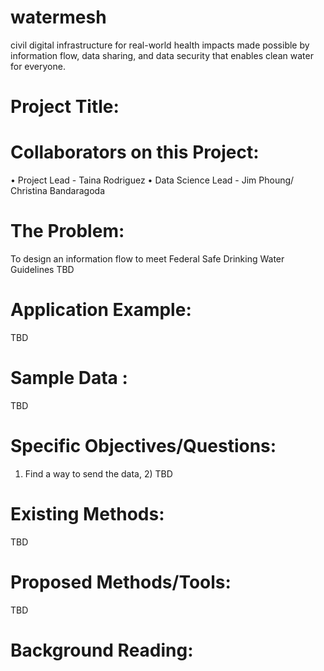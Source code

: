 # watermesh
civil digital infrastructure for real-world health impacts made possible by information flow, data sharing, and data security that enables clean water for everyone.

# Project Title: 

# Collaborators on this Project:
•	Project Lead - Taina Rodriguez
•	Data Science Lead - Jim Phoung/ Christina Bandaragoda

# The Problem:
To design an information flow to meet Federal Safe Drinking Water Guidelines
TBD

# Application Example:

TBD

# Sample Data  : 

TBD


# Specific Objectives/Questions: 
1) Find a way to send the data, 2) 
TBD

# Existing Methods: 

TBD

# Proposed Methods/Tools:
TBD

# Background Reading: 
